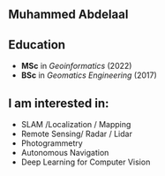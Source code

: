 ## Muhammed Abdelaal

## Education 

- **MSc** in _Geoinformatics_ (2022)
- **BSc** in _Geomatics Engineering_ (2017)

## I am interested in: 

- SLAM /Localization / Mapping
- Remote Sensing/ Radar / Lidar
- Photogrammetry
- Autonomous Navigation
- Deep Learning for Computer Vision






